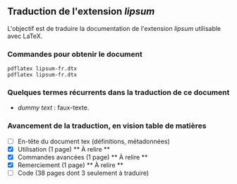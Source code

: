 ## Traduction de l'extension *lipsum*

L'objectif est de traduire la documentation de l'extension *lipsum* utilisable avec LaTeX. 

### Commandes pour obtenir le document

    pdflatex lipsum-fr.dtx
    pdflatex lipsum-fr.dtx

### Quelques termes récurrents dans la traduction de ce document
- *dummy text* : faux-texte. 

### Avancement de la traduction, en vision table de matières
- [ ] En-tête du document tex (définitions, métadonnées)
- [x] Utilisation (1 page) ** À relire **
- [x] Commandes avancées (1 page) ** À relire **
- [x] Remerciement (1 page) ** À relire **
- [ ] Code (38 pages dont 3 seulement à traduire)
